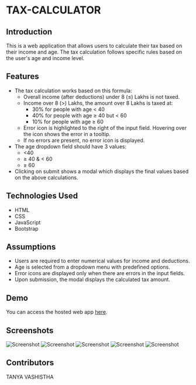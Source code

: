 # TAX-CALCULATOR

## Introduction

This is a web application that allows users to calculate their tax based on their income and age. The tax calculation follows specific rules based on the user's age and income level.

## Features

- The tax calculation works based on this formula:
    - Overall income (after deductions) under 8 (≤) Lakhs is not taxed.
    - Income over 8 (>) Lakhs, the amount over 8 Lakhs is taxed at:
        - 30% for people with age < 40
        - 40% for people with age ≥ 40 but < 60
        - 10% for people with age ≥ 60
    - Error icon is highlighted to the right of the input field. Hovering over the icon shows the error in a tooltip.
    - If no errors are present, no error icon is displayed.
- The age dropdown field should have 3 values:
    - <40
    - ≥ 40 & < 60
    - ≥ 60
- Clicking on submit shows a modal which displays the final values based on the above calculations.

## Technologies Used

- HTML
- CSS
- JavaScript
- Bootstrap

## Assumptions

- Users are required to enter numerical values for income and deductions.
- Age is selected from a dropdown menu with predefined options.
- Error icons are displayed only when there are errors in the input fields.
- Upon submission, the modal displays the calculated tax amount.

## Demo

You can access the hosted web app [here](https://tax-calculator-tanya.netlify.app/).

## Screenshots

![Screenshot](https://res.cloudinary.com/dxuuxgs6q/image/upload/v1713204927/Fyleproject/img_1_ekjz0c.png)
![Screenshot](https://res.cloudinary.com/dxuuxgs6q/image/upload/v1713205161/Fyleproject/img_2_kzyjcw.png)
![Screenshot](https://res.cloudinary.com/dxuuxgs6q/image/upload/v1713205162/Fyleproject/img_3_cexdkq.png)
![Screenshot](https://res.cloudinary.com/dxuuxgs6q/image/upload/v1713205162/Fyleproject/img_4_ajybv4.png)
![Screenshot](https://res.cloudinary.com/dxuuxgs6q/image/upload/v1713205162/Fyleproject/img_5_kvc2ao.png)

## Contributors

TANYA VASHISTHA
